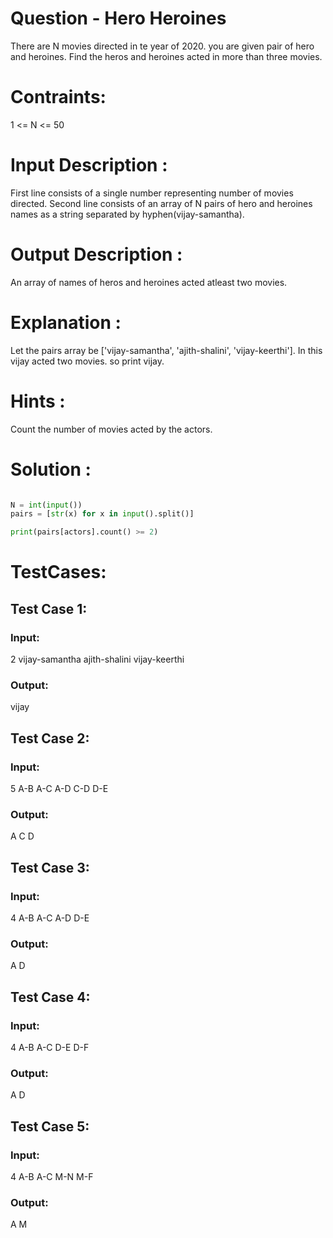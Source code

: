 # Question - Hero Heroines
There are N movies directed in te year of 2020. you are given pair of hero and heroines. Find the heros and heroines acted in more than three movies.

# Contraints:
1 <= N <= 50

# Input Description :
First line consists of a single number representing number of movies directed.
Second line consists of an array of N pairs of hero and heroines names as a string separated by hyphen(vijay-samantha).

# Output Description :
An array of names of heros and heroines acted atleast two movies.

# Explanation :
Let the pairs array be ['vijay-samantha', 'ajith-shalini', 'vijay-keerthi']. In this vijay acted two movies.
so print vijay.

# Hints :
Count the number of movies acted by the actors.

# Solution :
```python

N = int(input())
pairs = [str(x) for x in input().split()]

print(pairs[actors].count() >= 2)

```

# TestCases:
## Test Case 1:
### Input:
2
vijay-samantha ajith-shalini vijay-keerthi
### Output:
vijay


## Test Case 2:
### Input:
5
A-B A-C A-D C-D D-E
### Output:
A C D


## Test Case 3:
### Input:
4
A-B A-C A-D D-E
### Output:
A D


## Test Case 4:
### Input:
4
A-B A-C D-E D-F
### Output:
A D


## Test Case 5:
### Input:
4
A-B A-C M-N M-F
### Output:
A M
